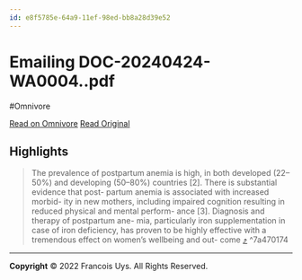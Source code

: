 ```yaml
---
id: e8f5785e-64a9-11ef-98ed-bb8a28d39e52
---
```


# Emailing DOC-20240424-WA0004..pdf
#Omnivore

[Read on Omnivore](https://omnivore.app/me/emailing-doc-20240424-wa-0004-pdf-191954b8180)
[Read Original](https://omnivore.app/attachments/u/060395c5-0a87-4017-8d33-fdf913413bfe/attachment.pdf)

## Highlights

> The
> prevalence of postpartum anemia is high, in both
> developed (22–50%) and developing (50–80%)
> countries [2]. There is substantial evidence that post-
> partum anemia is associated with increased morbid-
> ity in new mothers, including impaired cognition
> resulting in reduced physical and mental perform-
> ance [3]. Diagnosis and therapy of postpartum ane-
> mia, particularly iron supplementation in case of iron
> deficiency, has proven to be highly effective with a
> tremendous effect on women’s wellbeing and out-
> come  [⤴️](https://omnivore.app/me/emailing-doc-20240424-wa-0004-pdf-191954b8180#7a470174-90df-4c80-81a2-13f128f0bf9d)  ^7a470174



---

**Copyright**
© 2022 Francois Uys. All Rights Reserved.
